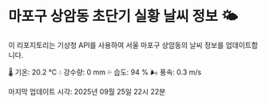 
# 마포구 상암동 초단기 실황 날씨 정보 🌤️

이 리포지토리는 기상청 API를 사용하여 서울 마포구 상암동의 날씨 정보를 업데이트합니다. 

🌡️ 기온: 20.2 ℃
💧 강수량: 0 mm
💦 습도: 94 %
🌬️ 풍속: 0.3 m/s

마지막 업데이트 시각: 2025년 09월 25일 22시 22분    

